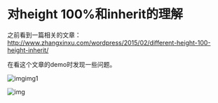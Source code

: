 # 对height 100%和inherit的理解

之前看到一篇相关的文章：http://www.zhangxinxu.com/wordpress/2015/02/different-height-100-height-inherit/



在看这个文章的demo时发现一些问题。

![![img](file:///E:/sxq_projs/myBlogReact/src/articles/CSS%E5%AD%A6%E4%B9%A0/%E5%AF%B9height%E7%99%BE%E5%88%86%E7%99%BE%E5%92%8Cinherit%E7%9A%84%E7%90%86%E8%A7%A3/imgs/1.png?lastModify=1520405691)![img](file:///E:/sxq_projs/myBlogReact/src/articles/CSS%E5%AD%A6%E4%B9%A0/%E5%AF%B9height%E7%99%BE%E5%88%86%E7%99%BE%E5%92%8Cinherit%E7%9A%84%E7%90%86%E8%A7%A3/imgs/1.png?lastModify=1520405350)1](E:\sxq_projs\myBlogReact\src\articles\CSS学习\对height百分百和inherit的理解\imgs\1.png)





![img](https://ss0.baidu.com/6ONWsjip0QIZ8tyhnq/it/u=3430375785,3744474421&fm=58)